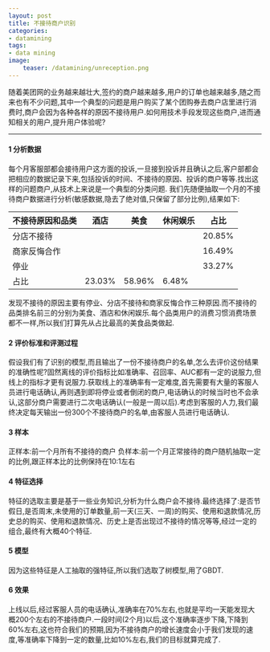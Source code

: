 ```yaml
---
layout: post
title: 不接待商户识别
categories:
- datamining
tags:
- data mining
image:
    teaser: /datamining/unreception.png
---
```


随着美团网的业务越来越壮大,签约的商户越来越多,用户的订单也越来越多,随之而来也有不少问题,其中一个典型的问题是用户购买了某个团购券去商户店里进行消费时,商户会因为各种各样的原因不接待用户.如何用技术手段发现这些商户,进而通知相关的用户,提升用户体验呢?

---------------------------

#### 1 分析数据

每个月客服部都会接待用户这方面的投诉,一旦接到投诉并且确认之后,客户部都会把相应的数据记录下来,包括投诉的时间、不接待的原因、投诉的商户等等.找出这样的问题商户,从技术上来说是一个典型的分类问题.
我们先随便抽取一个月的不接待商户数据进行分析(敏感数据,隐去了绝对值,只保留了部分比例),结果如下:

| 不接待原因和品类   | 酒店     | 美食     | 休闲娱乐   | 占比     |
| ------------------ | -------- | -------- | ---------- | -------- |
| 分店不接待         |          |          |            | 20.85%   |
| 商家反悔合作       |          |          |            | 16.49%   |
| 停业               |          |          |            | 33.27%   |
| 占比               | 23.03%   | 58.96%   | 6.48%      |          |

发现不接待的原因主要有停业、分店不接待和商家反悔合作三种原因.而不接待的品类排名前三的分别为美食、酒店和休闲娱乐.每个品类用户的消费习惯消费场景都不一样,所以我们打算先从占比最高的美食品类做起.

#### 2 评价标准和评测过程

假设我们有了识别的模型,而且输出了一份不接待商户的名单,怎么去评价这份结果的准确性呢?固然离线的评价指标比如准确率、召回率、AUC都有一定的说服力,但线上的指标才更有说服力.获取线上的准确率有一定难度,首先需要有大量的客服人员进行电话确认,再则遇到即将停业或者倒闭的商户,电话确认的时候当时也不会承认,这部分商户需要进行二次电话确认(一般是一周以后).考虑到客服的人力,我们最终决定每天输出一份300个不接待商户的名单,由客服人员进行电话确认.

#### 3 样本

正样本:前一个月所有不接待的商户
负样本:前一个月正常接待的商户随机抽取一定的比例,跟正样本比的比例保持在10:1左右

#### 4 特征选择

特征的选取主要是基于一些业务知识,分析为什么商户会不接待.最终选择了:是否节假日,是否周末,未使用的订单数量,前一天(三天、一周)的购买、使用和退款情况,历史总的购买、使用和退款情况、历史上是否出现过不接待的情况等等,经过一定的组合,最终有大概40个特征.

#### 5 模型

因为这些特征是人工抽取的强特征,所以我们选取了树模型,用了GBDT.

#### 6 效果

上线以后,经过客服人员的电话确认,准确率在70%左右,也就是平均一天能发现大概200个左右的不接待商户.一段时间(2个月)以后,这个准确率逐步下降,下降到60%左右,这也符合我们的预期,因为不接待商户的增长速度会小于我们发现的速度,等准确率下降到一定的数量,比如10%左右,我们的目标就算完成了.

